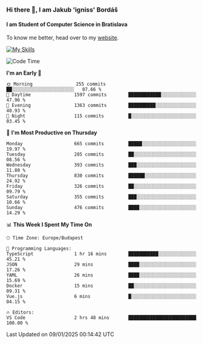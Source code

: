 ### Hi there 👋, I am Jakub 'igniss' Bordáš

#### I am Student of Computer Science in Bratislava
To know me better, head over to my [website](https://bordas.sk).

[![My Skills](https://skillicons.dev/icons?i=js,html,css,figma,svelte,java,kotlin,python,postgresql,typescript,nest,nodejs)](https://bordas.sk)


<!--START_SECTION:waka-->
![Code Time](http://img.shields.io/badge/Code%20Time-1%2C616%20hrs%2020%20mins-blue)

**I'm an Early 🐤** 

```text
🌞 Morning                255 commits         ██░░░░░░░░░░░░░░░░░░░░░░░   07.66 % 
🌆 Daytime                1597 commits        ████████████░░░░░░░░░░░░░   47.96 % 
🌃 Evening                1363 commits        ██████████░░░░░░░░░░░░░░░   40.93 % 
🌙 Night                  115 commits         █░░░░░░░░░░░░░░░░░░░░░░░░   03.45 % 
```
📅 **I'm Most Productive on Thursday** 

```text
Monday                   665 commits         █████░░░░░░░░░░░░░░░░░░░░   19.97 % 
Tuesday                  285 commits         ██░░░░░░░░░░░░░░░░░░░░░░░   08.56 % 
Wednesday                393 commits         ███░░░░░░░░░░░░░░░░░░░░░░   11.80 % 
Thursday                 830 commits         ██████░░░░░░░░░░░░░░░░░░░   24.92 % 
Friday                   326 commits         ██░░░░░░░░░░░░░░░░░░░░░░░   09.79 % 
Saturday                 355 commits         ███░░░░░░░░░░░░░░░░░░░░░░   10.66 % 
Sunday                   476 commits         ████░░░░░░░░░░░░░░░░░░░░░   14.29 % 
```


📊 **This Week I Spent My Time On** 

```text
🕑︎ Time Zone: Europe/Budapest

💬 Programming Languages: 
TypeScript               1 hr 16 mins        ███████████░░░░░░░░░░░░░░   45.21 % 
JSON                     29 mins             ████░░░░░░░░░░░░░░░░░░░░░   17.26 % 
YAML                     26 mins             ████░░░░░░░░░░░░░░░░░░░░░   15.69 % 
Docker                   15 mins             ██░░░░░░░░░░░░░░░░░░░░░░░   09.31 % 
Vue.js                   6 mins              █░░░░░░░░░░░░░░░░░░░░░░░░   04.15 % 

🔥 Editors: 
VS Code                  2 hrs 48 mins       █████████████████████████   100.00 % 
```


 Last Updated on 09/01/2025 00:14:42 UTC
<!--END_SECTION:waka-->

